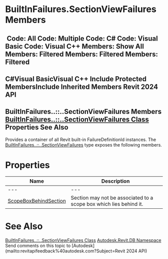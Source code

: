 # BuiltInFailures.SectionViewFailures Members

﻿
 Code: All Code: Multiple Code: C# Code: Visual Basic Code: Visual C++  Members: Show All Members: Filtered Members: Filtered Members: Filtered   
---  
C#Visual BasicVisual C++
Include Protected MembersInclude Inherited Members
Revit 2024 API  
---  
BuiltInFailures..::..SectionViewFailures Members  
[BuiltInFailures..::..SectionViewFailures Class](bcd7a1a4-cf92-a44e-3f0e-49d1a378ff1f.md "BuiltInFailures.SectionViewFailures Class") Properties See Also  
---  
Provides a container of all Revit built-in FailureDefinitionId instances.
The [BuiltInFailures..::..SectionViewFailures](bcd7a1a4-cf92-a44e-3f0e-49d1a378ff1f.md "BuiltInFailures.SectionViewFailures Class") type exposes the following members.
# Properties
| Name | Description |
| --- | --- |
| --- | --- | --- |
| [ScopeBoxBehindSection](202e7e9b-44f0-a9c5-e2ca-df57b4c682e1.md "ScopeBoxBehindSection Property") | Section may not be associated to a scope box which lies behind it. |

# See Also
[BuiltInFailures..::..SectionViewFailures Class](bcd7a1a4-cf92-a44e-3f0e-49d1a378ff1f.md "BuiltInFailures.SectionViewFailures Class")
[Autodesk.Revit.DB Namespace](87546ba7-461b-c646-cbb1-2cb8f5bff8b2.md "Autodesk.Revit.DB Namespace")
Send comments on this topic to [Autodesk](mailto:revitapifeedback%40autodesk.com?Subject=Revit 2024 API)